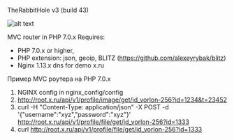 TheRabbitHole v3 (build 43)

![alt text](http://www.wonderland-alice.ru/netcat_files/177_94.gif)


MVC router in PHP 7.0.x
Requires:
- PHP 7.0.x or higher, 
- PHP extension: json, geoip, BLITZ (https://github.com/alexeyrybak/blitz)
- Nginx 1.13.x
dns for demo x.ru

Пример MVC роутера  на PHP 7.0.x


1) NGINX config in nginx_config/config
2) http://root.x.ru/api/v1/profile/image/get/id_vorlon-256?id=1234&t=23452
3)  curl -H "Content-Type: application/json" -X POST -d '{"username":"xyz","password":"xyz"}'  http://root.x.ru/api/v1/profile/file/get/id_vorlon-256?id=1333
4)  curl http://root.x.ru/api/v1/profile/file/get/id_vorlon-256?id=1333

